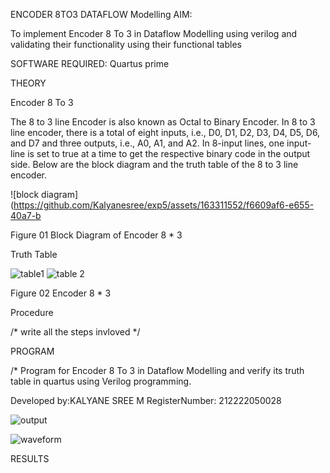 ENCODER 8TO3 DATAFLOW Modelling
AIM:

To implement Encoder 8 To 3 in Dataflow Modelling using verilog and validating their functionality using their functional tables

SOFTWARE REQUIRED: Quartus prime

THEORY

Encoder 8 To 3

The 8 to 3 line Encoder is also known as Octal to Binary Encoder. In 8 to 3 line encoder, there is a total of eight inputs, i.e., D0, D1, D2, D3, D4, D5, D6, and D7 and three outputs, i.e., A0, A1, and A2. In 8-input lines, one input-line is set to true at a time to get the respective binary code in the output side. Below are the block diagram and the truth table of the 8 to 3 line encoder.

![block diagram](https://github.com/Kalyanesree/exp5/assets/163311552/f6609af6-e655-40a7-b


Figure 01 Block Diagram of Encoder 8 * 3

Truth Table

![table1](https://github.com/Kalyanesree/exp5/assets/163311552/ef6a002d-4beb-48b3-b5f6-32b25a0224ec)
![table 2](https://github.com/Kalyanesree/exp5/assets/163311552/d1ed5865-9dc6-4dca-bd2c-c5faba4d1d90)



Figure 02 Encoder 8 * 3

Procedure

/* write all the steps invloved */

PROGRAM

/* Program for Encoder 8 To 3 in Dataflow Modelling and verify its truth table in quartus using Verilog programming.

Developed by:KALYANE SREE M  RegisterNumber: 212222050028

![output](https://github.com/Kalyanesree/exp5/assets/163311552/3ffc55ac-b2dd-4fbd-b5c3-77f7efab98c9)


![waveform](https://github.com/Kalyanesree/exp5/assets/163311552/d66b802b-21f1-4cea-a640-1b73f7de3c9a)


RESULTS
